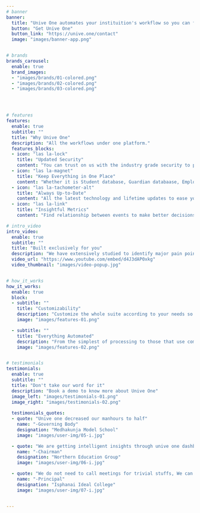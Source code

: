 ```yaml
---
# banner
banner:
  title: "Unive One automates your instituition's workflow so you can focus on the big picture"
  button: "Get Unive One"
  button_link: "https://unive.one/contact"
  image: "images/banner-app.png"


# brands
brands_carousel:
  enable: true
  brand_images:
  - "images/brands/01-colored.png"
  - "images/brands/02-colored.png"
  - "images/brands/03-colored.png"




# features
features:
  enable: true
  subtitle: ""
  title: "Why Unive One"
  description: "All the workflows under one platform."
  features_blocks:
  - icon: "las la-lock"
    title: "Updated Security"
    content: "You can trust on us with the industry grade security to protect your data."
  - icon: "las la-magnet"
    title: "Keep Everything in One Place"
    content: "Whether it is Student database, Guardian databaase, Employee database; Your data is always with you."
  - icon: "las la-tachometer-alt"
    title: "Always Up-to-Date"
    content: "All the latest technology and lifetime updates to ease your works."
  - icon: "las la-link"
    title: "Insightful Metrics"
    content: "Find relationship between events to make better decisions."

# intro_video
intro_video:   
  enable: true
  subtitle: ""
  title: "Built exclusively for you"
  description: "We have extensively studied to identify major pain points and time hogs in instituitions and addressed those pain points to increase system efficiency."
  video_url: "https://www.youtube.com/embed/d4J3dAP0xkg"
  video_thumbnail: "images/video-popup.jpg"


# how_it_works
how_it_works:   
  enable: true
  block:
  - subtitle: ""
    title: "Customizability"
    description: "Customize the whole suite according to your needs so you feel at home."
    image: "images/features-01.png"

  - subtitle: ""
    title: "Everything Automated"
    description: "From the simplest of processing to those that use complex workflows, Unive can handle them all."
    image: "images/features-02.png"


# testimonials
testimonials:   
  enable: true
  subtitle: ""
  title: "Don't take our word for it"
  description: "Book a demo to know more about Unive One"
  image_left: "images/testimonials-01.png"
  image_right: "images/testimonials-02.png"
  
  testimonials_quotes:
  - quote: "Unive one decreased our manhours to half"
    name: "-Governing Body"
    designation: "Medhakunja Model School"
    image: "images/user-img/05-i.jpg"

  - quote: "We are getting intelligent insights through unive one dashboard to prioritize things"
    name: "-Chairman"
    designation: "Northern Education Group"
    image: "images/user-img/06-i.jpg"

  - quote: "We do not need to call meetings for trivial stuffs, We can get all the information right from the dashboard"
    name: "-Principal"
    designation: "Isphanai Ideal College"
    image: "images/user-img/07-i.jpg"


---
```

